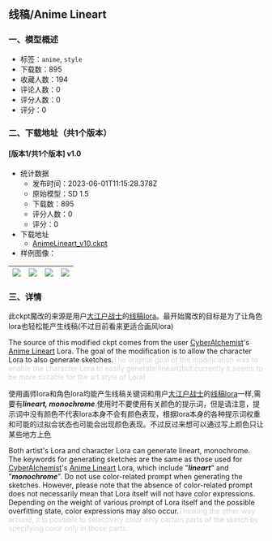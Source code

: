 ## 线稿/Anime Lineart 
### 一、模型概述

- 标签：`anime`, `style`
- 下载数：895
- 收藏人数：194
- 评论人数：0
- 评分人数：0
- 评分：0

### 二、下载地址（共1个版本）

#### [版本1/共1个版本] v1.0

- 统计数据
  - 发布时间：2023-06-01T11:15:28.378Z
  - 原始模型：SD 1.5
  - 下载数：895
  - 评分人数：0
  - 评分：0
- 下载地址
  - [AnimeLineart_v10.ckpt](https://civitai.com/api/download/models/86860)
- 样例图像：

| <img src="https://image.civitai.com/xG1nkqKTMzGDvpLrqFT7WA/07833bdb-878b-4167-8691-78a2e0c26957/width=450/991724.jpeg" /> | <img src="https://image.civitai.com/xG1nkqKTMzGDvpLrqFT7WA/c6ceff52-ff25-42a9-9f5e-b20084dce83c/width=450/991731.jpeg" /> | <img src="https://image.civitai.com/xG1nkqKTMzGDvpLrqFT7WA/5e2ed88d-a811-40e2-854b-379c2ede6b7b/width=450/991728.jpeg" /> | <img src="https://image.civitai.com/xG1nkqKTMzGDvpLrqFT7WA/45115897-e0b7-4e68-ad5b-b54f7ebb1358/width=450/991725.jpeg" /> |
| ---- | ---- | ---- | ---- |


### 三、详情
<p>此ckpt魔改的来源是用户<a target="_blank" rel="ugc" href="https://civitai.com/user/CyberAIchemist/models">大江户战士</a>的<a target="_blank" rel="ugc" href="https://civitai.com/models/16014/anime-lineart-manga-like-style">线稿lora</a>。最开始魔改的目标是为了让角色lora也轻松能产生线稿(不过目前看来更适合画风lora)</p><p></p><p>The source of this modified ckpt comes from the user <a target="_blank" rel="ugc" href="https://civitai.com/user/CyberAIchemist/models">CyberAIchemist</a>'s <a target="_blank" rel="ugc" href="https://civitai.com/models/16014/anime-lineart-manga-like-style">Anime Lineart</a> Lora. The goal of the modification is to allow the character Lora to also generate sketches.<span style="color:rgb(209, 213, 219)">The original goal of the modification was to enable the character Lora to easily generate lineart(but currently it seems to be more suitable for the art style of Lora)</span></p><p></p><p>使用画师lora和角色lora均能产生线稿关键词和用户<a target="_blank" rel="ugc" href="https://civitai.com/user/CyberAIchemist/models">大江户战士</a>的<a target="_blank" rel="ugc" href="https://civitai.com/models/16014/anime-lineart-manga-like-style">线稿lora</a>一样,需要有<strong><em>lineart, monochrome</em></strong>.使用时不要使用有关颜色的提示词，但是请注意，提示词中没有颜色不代表lora本身不会有颜色表现，根据lora本身的各种提示词权重和可能的过拟合状态也可能会出现颜色表现。不过反过来想可以通过写上颜色只让某些地方上色</p><p></p><p>Both artist's Lora and character Lora can generate lineart, monochrome. The keywords for generating sketches are the same as those used for <a target="_blank" rel="ugc" href="https://civitai.com/user/CyberAIchemist/models">CyberAIchemist</a>'s <a target="_blank" rel="ugc" href="https://civitai.com/models/16014/anime-lineart-manga-like-style">Anime Lineart</a> Lora, which include "<strong><em>lineart</em></strong>" and "<strong><em>monochrome</em></strong>". Do not use color-related prompt when generating the sketches. However, please note that the absence of color-related prompt does not necessarily mean that Lora itself will not have color expressions. Depending on the weight of various prompt of Lora itself and the possible overfitting state, color expressions may also occur.<span style="color:rgb(209, 213, 219)">Thinking the other way around, it is possible to selectively color only certain parts of the sketch by specifying color only in those parts.</span></p>